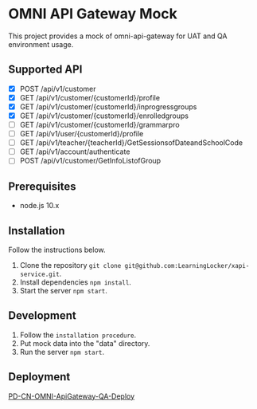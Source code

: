 # OMNI API Gateway Mock

This project provides a mock of omni-api-gateway for UAT and QA environment usage.

## Supported API

- [X] POST /api/v1/customer
- [X] GET /api/v1/customer/{customerId}/profile
- [X] GET /api/v1/customer/{customerId}/inprogressgroups
- [X] GET /api/v1/customer/{customerId}/enrolledgroups
- [ ] GET /api/v1/customer/{customerId}/grammarpro
- [ ] GET /api/v1/user/{customerId}/profile
- [ ] GET /api/v1/teacher/{teacherId}/GetSessionsofDateandSchoolCode
- [ ] GET /api/v1/account/authenticate
- [ ] POST /api/v1/customer/GetInfoListofGroup

## Prerequisites

- node.js 10.x

## Installation

Follow the instructions below.

1. Clone the repository `git clone git@github.com:LearningLocker/xapi-service.git`.
2. Install dependencies `npm install`.
3. Start the server `npm start`.

## Development

1. Follow the `installation procedure`.
2. Put mock data into the "data" directory.
3. Run the server `npm start`.

## Deployment

[PD-CN-OMNI-ApiGateway-QA-Deploy](https://e1jenkins.ef.cn/view/E1PDBE_QA/job/PD-CN-OMNI-ApiGateway-QA-Deploy/)
